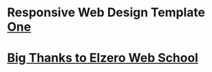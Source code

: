 # Responsive Web Design Template <ins>One</ins>

# [Big Thanks to Elzero Web School](https://elzero.org/)
